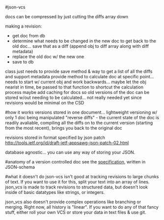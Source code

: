 #json-vcs

docs can be compressed by just cutting the diffs array down

making a revision:
 - get doc from db
 - determine what needs to be changed in the new doc to get back to the old doc... save that as a diff (append obj to diff array along with diff metadata)
 - replace the old doc w/ the new one
 - save to db

class just needs to provide save method & way to get a list of all the diffs
and support metadata
provide method to calculate doc at specific point... needs to start w/ current obj and work backwards... maybe let the obj nearist in time, be passed to that function to shortcut the calculation process
maybe add caching for docs so old versions of the doc can be stored w/out needing to be calculated... not really needed yet since revisions would be minimal on the CSD

#how it works
versions stored in one document... lightweight versioning w/ only 1 doc being manipulated
"reverse diffs" - the current state of the doc is readily avaliable, compiling all the diffs on to the current version (starting from the most recent), brings you back to the original doc

revisions stored in format specified by json patch http://tools.ietf.org/id/draft-ietf-appsawg-json-patch-02.html

database agnostic... you can use any way of storing your JSON.

#anatomy of a version controlled doc
see the [specification](./docs/document.schema.json), written in JSON-schema

#what it doesn't do
json-vcs isn't good at tracking revisions to large chunks of text. If you want to use it for this, split your text into an array of lines. json_vcs is made to track revisions to structured data, but doesn't look inside of basic datatypes like strings, or integers.

json_vcs also doesn't provide complex operations like branching or merging. Right now, all history is "linear". If you want to do any of that fancy stuff, either roll your own VCS or store your data in text files & use git.